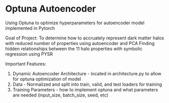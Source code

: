 # Optuna Autoencoder
Using Optuna to optimize hyperparameters for autoencoder model implemented in Pytorch

Goal of Project:
To determine how to accruately represent dark matter halos with reduced number of properties using autoencoder and PCA
Finding hidden relationships between the 11 halo properties with symbolic regression using PYSR

Important Features:
1. Dynamic Autoencoder Architecture - located in architecture.py to allow for optuna optimization of model
2. Data - Normalized and split into train, valid, and test loaders for training
3. Training Parameters - how to implement optuna and what parameters are needed (input_size, batch_size, seed, etc)

